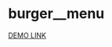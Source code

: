 # burger__menu
[DEMO LINK]( https://mishtal-andrii.github.io/counter_use_class_es6_constructor_function/)